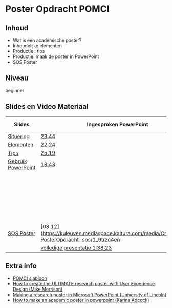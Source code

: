 # Poster Opdracht POMCI

## Inhoud
* Wat is een academische poster?
* Inhoudelijke elementen
* Productie : tips
* Productie: maak de poster in PowerPoint
* SOS Poster

## Niveau 
beginner


## Slides en Video Materiaal

|Slides | Ingesproken PowerPoint | Screencast Demo |
|------------ | -------------------- | -----------------------|
|[Situering](https://github.com/franklbvp/poster_POMCI/blob/main/docs/Criminologie-PosterOpdracht-situering.pdf) |[23:44](hhttps://kuleuven.mediaspace.kaltura.com/media/Criminologie-PosterOpdracht-situering/1_rxd2uffx) | - |
|[Elementen](https://github.com/franklbvp/poster_POMCI/blob/main/docs/Criminologie-PosterOpdracht-elementen.pdf) |[22:24](https://kuleuven.mediaspace.kaltura.com/media/Criminologie-PosterOpdracht-elementen/1_zb4zlqyw) | - |
|[Tips](https://github.com/franklbvp/poster_POMCI/blob/main/docs/Criminologie-PosterOpdracht-tips.pdf) |[25:19](https://kuleuven.mediaspace.kaltura.com/media/Criminologie-PosterOpdracht-tips/1_w5ec4fwh) | - |
|[Gebruik PowerPoint](https://github.com/franklbvp/poster_POMCI/blob/main/docs/Criminologie-PosterOpdracht-powerpoint.pdf) |[18:43](https://kuleuven.mediaspace.kaltura.com/media/Criminologie-PosterOpdracht-powerpoint/1_vlcy4eyy) | [instellingen start 09:20](https://kuleuven.mediaspace.kaltura.com/media/poster-instellingen-start/1_4w2rjik6) |
| | |[invoeren tekst 08:23](https://kuleuven.mediaspace.kaltura.com/media/poster-invoeren-tekst/1_tgty304a) |
| | |[invoeren etc. 13:26](https://kuleuven.mediaspace.kaltura.com/media/poster-invoeren-etc/1_d0xk8hii)|
| | |[POMCI sjabloon 05:20](https://kuleuven.mediaspace.kaltura.com/media/poster-POMCI/1_wtxizqqg)|
|[SOS Poster](https://github.com/franklbvp/poster_POMCI/blob/main/docs/Criminologie-PosterOpdracht-sos.pdf) | [08:12](https://kuleuven.mediaspace.kaltura.com/media/Criminologie-PosterOpdracht-sos/1_9trzc4en| - |volledige presnt
| | [volledige presentatie 1:38:23](https://kuleuven.mediaspace.kaltura.com/media/Criminologie-PosterOpdracht-totaal/1_jfka35vy) | |

## Extra info
* [POMCI sjabloon](https://github.com/franklbvp/poster_POMCI/blob/main/docs/Standaardformat_poster_POMCI.pptx)
* [How to create the ULTIMATE research poster with User Experience Design (Mike Morrison)](https://youtu.be/SYk29tnxASs)
* [Making a research poster in Microsoft PowerPoint (University of Lincoln)](https://youtu.be/frS61Qm1OBk)
* [How to make an academic poster in powerpoint (Karina Adcock)](https://youtu.be/_WnhoIbfcoM)
